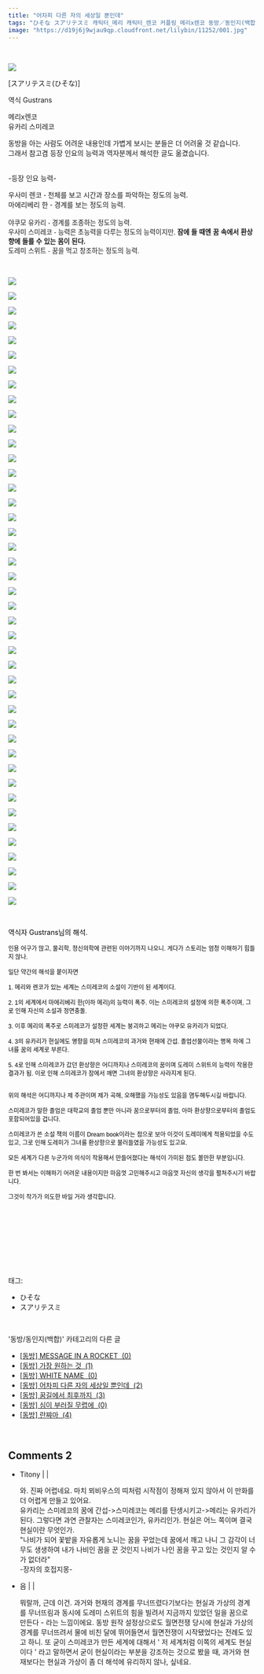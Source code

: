 ```yaml
---
title: "어차피 다른 자의 세상일 뿐인데"
tags: "ひそな スアリテスミ 캐릭터_메리 캐릭터_렌코 커플링_메리x렌코 동방／동인지(백합)"
image: "https://d19j6j9wjau9qp.cloudfront.net/lilybin/11252/001.jpg"
---
```

<div class="article">
<div class="area_view">
<div style="text-align: left;"><br/><p style="text-align: left;"><span class="imageblock" style="display: inline-block; width: 100%; height: auto; max-width: 100%;"><span data-lightbox="lightbox" data-url="https://t1.daumcdn.net/cfile/tistory/21459F335946A79B25?original"><img src="{{ site.imgserver8 }}/lilybin/11252/001.jpg"/></span></span></p><p style="text-align: left;">[スアリテスミ(ひそな)]</p><p style="text-align: left;">역식 Gustrans</p><p style="text-align: left;">메리x렌코<br/>유카리 스미레코</p><p style="text-align: left;">동방을 아는 사람도 어려운 내용인데 가볍게 보시는 분들은 더 어려울 것 같습니다. <br/>그래서 참고겸 등장 인요의 능력과 역자분께서 해석한 글도 옮겼습니다. <br/><br/></p><p style="text-align: left;">-등장 인요 능력-</p><p style="text-align: left;"><span style='font-family: "맑은 고딕", sans-serif;'>우사미 렌코 - </span>천체를 보고 시간과 장소를 파악하는 정도의 능력.<br/><span style='font-family: "맑은 고딕", sans-serif;'>마에리베리 한 - </span>경계를 보는 정도의 능력.<br/><br/><span style='font-family: "맑은 고딕", sans-serif; font-size: 10pt;'>야쿠모 유카리 - </span><span style='font-family: "맑은 고딕", sans-serif; font-size: 10pt;'>경계를 조종하는 정도의 능력.</span><br/><span style='font-family: "맑은 고딕", sans-serif; font-size: 10pt;'>우사미 스미레코 - 능력은 초능력을 다루는 정도의 능력이지만, </span><b><span style='font-family: "맑은 고딕", sans-serif; font-size: 10pt;'>잠에 들 때엔 꿈 속에서 환상향에 들를 수 있는 몸이 된다.</span></b><br/><span style='font-family: "맑은 고딕", sans-serif; font-size: 10pt;'>도레미 스위트 - </span><span style='font-family: "맑은 고딕", sans-serif; font-size: 10pt; text-align: justify;'>꿈을 먹고 창조하는 정도의 능력.</span><br/></p><p style="text-align: left;"><br/></p><p style="text-align: left;"><span class="imageblock" style="display: inline-block; width: 100%; color: rgb(0, 0, 0); height: auto; max-width: 100%;"><img src="{{ site.imgserver8 }}/lilybin/11252/002.jpg"/></span></p><div><p style="color: rgb(0, 0, 0);"><span class="imageblock" style="display: inline-block; width: 100%; height: auto; max-width: 100%;"><span data-lightbox="lightbox" data-url="https://t1.daumcdn.net/cfile/tistory/2235D3505946A7A12B?original"><img src="{{ site.imgserver8 }}/lilybin/11252/003.jpg"/></span></span></p><p style="color: rgb(0, 0, 0);"><span class="imageblock" style="display: inline-block; width: 100%; height: auto; max-width: 100%;"><span data-lightbox="lightbox" data-url="https://t1.daumcdn.net/cfile/tistory/2716604C5946A7A221?original"><img src="{{ site.imgserver8 }}/lilybin/11252/004.jpg"/></span></span></p><p style="color: rgb(0, 0, 0);"><span class="imageblock" style="display: inline-block; width: 100%; height: auto; max-width: 100%;"><span data-lightbox="lightbox" data-url="https://t1.daumcdn.net/cfile/tistory/260211445946A7A403?original"><img src="{{ site.imgserver8 }}/lilybin/11252/005.jpg"/></span></span></p><p style="color: rgb(0, 0, 0);"><span class="imageblock" style="display: inline-block; width: 100%; height: auto; max-width: 100%;"><span data-lightbox="lightbox" data-url="https://t1.daumcdn.net/cfile/tistory/222AF43F5946A7A726?original"><img src="{{ site.imgserver8 }}/lilybin/11252/006.jpg"/></span></span></p><p style="color: rgb(0, 0, 0);"><span class="imageblock" style="display: inline-block; width: 100%; height: auto; max-width: 100%;"><span data-lightbox="lightbox" data-url="https://t1.daumcdn.net/cfile/tistory/223EE74B5946A7AA1E?original"><img src="{{ site.imgserver8 }}/lilybin/11252/007.jpg"/></span></span></p><p style="color: rgb(0, 0, 0);"><span class="imageblock" style="display: inline-block; width: 100%; height: auto; max-width: 100%;"><span data-lightbox="lightbox" data-url="https://t1.daumcdn.net/cfile/tistory/266E46355946A7AC0B?original"><img src="{{ site.imgserver8 }}/lilybin/11252/008.jpg"/></span></span></p><p style="color: rgb(0, 0, 0);"><span class="imageblock" style="display: inline-block; width: 100%; height: auto; max-width: 100%;"><span data-lightbox="lightbox" data-url="https://t1.daumcdn.net/cfile/tistory/247165335946A7AF1B?original"><img src="{{ site.imgserver8 }}/lilybin/11252/009.jpg"/></span></span></p><p style="color: rgb(0, 0, 0);"><span class="imageblock" style="display: inline-block; width: 100%; height: auto; max-width: 100%;"><span data-lightbox="lightbox" data-url="https://t1.daumcdn.net/cfile/tistory/2467CC375946A7B112?original"><img src="{{ site.imgserver8 }}/lilybin/11252/010.jpg"/></span></span></p><p style="color: rgb(0, 0, 0);"><span class="imageblock" style="display: inline-block; width: 100%; height: auto; max-width: 100%;"><span data-lightbox="lightbox" data-url="https://t1.daumcdn.net/cfile/tistory/226C1C485946A7B409?original"><img src="{{ site.imgserver8 }}/lilybin/11252/011.jpg"/></span></span></p><p style="color: rgb(0, 0, 0);"><span class="imageblock" style="display: inline-block; width: 100%; height: auto; max-width: 100%;"><span data-lightbox="lightbox" data-url="https://t1.daumcdn.net/cfile/tistory/214DF6465946A7B63C?original"><img src="{{ site.imgserver8 }}/lilybin/11252/012.jpg"/></span></span></p><p style="color: rgb(0, 0, 0);"><span class="imageblock" style="display: inline-block; width: 100%; height: auto; max-width: 100%;"><span data-lightbox="lightbox" data-url="https://t1.daumcdn.net/cfile/tistory/2460A84E5946A7B90E?original"><img src="{{ site.imgserver8 }}/lilybin/11252/013.jpg"/></span></span></p><p style="color: rgb(0, 0, 0);"><span class="imageblock" style="display: inline-block; width: 100%; height: auto; max-width: 100%;"><span data-lightbox="lightbox" data-url="https://t1.daumcdn.net/cfile/tistory/2411EC4C5946A7BC18?original"><img src="{{ site.imgserver8 }}/lilybin/11252/014.jpg"/></span></span></p><p style="color: rgb(0, 0, 0);"><span class="imageblock" style="display: inline-block; width: 100%; height: auto; max-width: 100%;"><span data-lightbox="lightbox" data-url="https://t1.daumcdn.net/cfile/tistory/2524C8445946A7BE29?original"><img src="{{ site.imgserver8 }}/lilybin/11252/015.jpg"/></span></span></p><p style="color: rgb(0, 0, 0);"><span class="imageblock" style="display: inline-block; width: 100%; height: auto; max-width: 100%;"><span data-lightbox="lightbox" data-url="https://t1.daumcdn.net/cfile/tistory/2122A44A5946A7C10E?original"><img src="{{ site.imgserver8 }}/lilybin/11252/016.jpg"/></span></span></p><p style="color: rgb(0, 0, 0);"><span class="imageblock" style="display: inline-block; width: 100%; height: auto; max-width: 100%;"><span data-lightbox="lightbox" data-url="https://t1.daumcdn.net/cfile/tistory/240D3A4D5946A7C42F?original"><img src="{{ site.imgserver8 }}/lilybin/11252/017.jpg"/></span></span></p><p style="color: rgb(0, 0, 0);"><span class="imageblock" style="display: inline-block; width: 100%; height: auto; max-width: 100%;"><span data-lightbox="lightbox" data-url="https://t1.daumcdn.net/cfile/tistory/276E343D5946A7C703?original"><img src="{{ site.imgserver8 }}/lilybin/11252/018.jpg"/></span></span></p><p style="color: rgb(0, 0, 0);"><span class="imageblock" style="display: inline-block; width: 100%; height: auto; max-width: 100%;"><span data-lightbox="lightbox" data-url="https://t1.daumcdn.net/cfile/tistory/256AEC495946A7CB1C?original"><img src="{{ site.imgserver8 }}/lilybin/11252/019.jpg"/></span></span></p><p style="color: rgb(0, 0, 0);"><span class="imageblock" style="display: inline-block; width: 100%; height: auto; max-width: 100%;"><img src="{{ site.imgserver8 }}/lilybin/11252/020.jpg"/></span></p><p style="color: rgb(0, 0, 0);"><span class="imageblock" style="display: inline-block; width: 100%; height: auto; max-width: 100%;"><img src="{{ site.imgserver8 }}/lilybin/11252/021.jpg"/></span></p><p style="color: rgb(0, 0, 0);"><span class="imageblock" style="display: inline-block; width: 100%; height: auto; max-width: 100%;"><img src="{{ site.imgserver8 }}/lilybin/11252/022.jpg"/></span></p><p style="color: rgb(0, 0, 0);"><span class="imageblock" style="display: inline-block; width: 100%; height: auto; max-width: 100%;"><img src="{{ site.imgserver8 }}/lilybin/11252/023.jpg"/></span></p><p style="color: rgb(0, 0, 0);"><span class="imageblock" style="display: inline-block; width: 100%; height: auto; max-width: 100%;"><img src="{{ site.imgserver8 }}/lilybin/11252/024.jpg"/></span></p><p style="color: rgb(0, 0, 0);"><span class="imageblock" style="display: inline-block; width: 100%; height: auto; max-width: 100%;"><img src="{{ site.imgserver8 }}/lilybin/11252/025.jpg"/></span></p><p style="color: rgb(0, 0, 0);"><span class="imageblock" style="display: inline-block; width: 100%; height: auto; max-width: 100%;"><img src="{{ site.imgserver8 }}/lilybin/11252/026.jpg"/></span></p><p style="color: rgb(0, 0, 0);"><span class="imageblock" style="display: inline-block; width: 100%; height: auto; max-width: 100%;"><img src="{{ site.imgserver8 }}/lilybin/11252/027.jpg"/></span></p><p style="color: rgb(0, 0, 0);"><span class="imageblock" style="display: inline-block; width: 100%; height: auto; max-width: 100%;"><img src="{{ site.imgserver8 }}/lilybin/11252/028.jpg"/></span></p><p style="color: rgb(0, 0, 0);"><span class="imageblock" style="display: inline-block; width: 100%; height: auto; max-width: 100%;"><img src="{{ site.imgserver8 }}/lilybin/11252/029.jpg"/></span></p><p style="color: rgb(0, 0, 0);"><span class="imageblock" style="display: inline-block; width: 100%; height: auto; max-width: 100%;"><img src="{{ site.imgserver8 }}/lilybin/11252/030.jpg"/></span></p><p style="color: rgb(0, 0, 0);"><span class="imageblock" style="display: inline-block; width: 100%; height: auto; max-width: 100%;"><img src="{{ site.imgserver8 }}/lilybin/11252/031.jpg"/></span></p><p style="color: rgb(0, 0, 0);"><span class="imageblock" style="display: inline-block; width: 100%; height: auto; max-width: 100%;"><img src="{{ site.imgserver8 }}/lilybin/11252/032.jpg"/></span></p><p style="color: rgb(0, 0, 0);"><span class="imageblock" style="display: inline-block; width: 100%; height: auto; max-width: 100%;"><img src="{{ site.imgserver8 }}/lilybin/11252/033.jpg"/></span></p><p style="color: rgb(0, 0, 0);"><span class="imageblock" style="display: inline-block; width: 100%; height: auto; max-width: 100%;"><img src="{{ site.imgserver8 }}/lilybin/11252/034.jpg"/></span></p><p style="color: rgb(0, 0, 0);"><span class="imageblock" style="display: inline-block; width: 100%; height: auto; max-width: 100%;"><img src="{{ site.imgserver8 }}/lilybin/11252/035.jpg"/></span></p><p style="color: rgb(0, 0, 0);"><span class="imageblock" style="display: inline-block; width: 100%; height: auto; max-width: 100%;"><img src="{{ site.imgserver8 }}/lilybin/11252/036.jpg"/></span></p><p style="color: rgb(0, 0, 0);"><span class="imageblock" style="display: inline-block; width: 100%; height: auto; max-width: 100%;"><img src="{{ site.imgserver8 }}/lilybin/11252/037.jpg"/></span></p><p style="color: rgb(0, 0, 0);"><span class="imageblock" style="display: inline-block; width: 100%; height: auto; max-width: 100%;"><img src="{{ site.imgserver8 }}/lilybin/11252/038.jpg"/></span></p><p style="color: rgb(0, 0, 0);"><span class="imageblock" style="display: inline-block; width: 100%; height: auto; max-width: 100%;"><img src="{{ site.imgserver8 }}/lilybin/11252/039.jpg"/></span></p><p style="color: rgb(0, 0, 0);"><span class="imageblock" style="display: inline-block; width: 100%; height: auto; max-width: 100%;"><img src="{{ site.imgserver8 }}/lilybin/11252/040.jpg"/></span></p><p style="color: rgb(0, 0, 0);"><span class="imageblock" style="display: inline-block; width: 100%; height: auto; max-width: 100%;"><img src="{{ site.imgserver8 }}/lilybin/11252/041.jpg"/></span></p><p style="color: rgb(0, 0, 0);"><span class="imageblock" style="display: inline-block; width: 100%; height: auto; max-width: 100%;"><img src="{{ site.imgserver8 }}/lilybin/11252/042.jpg"/></span></p><p style="color: rgb(0, 0, 0);"><span class="imageblock" style="display: inline-block; width: 100%; height: auto; max-width: 100%;"><img src="{{ site.imgserver8 }}/lilybin/11252/043.jpg"/></span></p><p style="color: rgb(0, 0, 0);"><span class="imageblock" style="display: inline-block; width: 100%; height: auto; max-width: 100%;"><img src="{{ site.imgserver8 }}/lilybin/11252/044.jpg"/></span></p><p style="color: rgb(0, 0, 0);"><br/></p><p><font color="#000000"><span style="color: rgb(0, 0, 0);">역식자 Gustrans님의 해석.</span></font></p><div style="color: rgb(102, 102, 102); font-family: 돋움, dotum, Helvetica, sans-serif; font-size: 12px; list-style: none; margin: 0px; padding: 0px;"><span style="color: rgb(0, 0, 0);">인용 어구가 많고, 물리학, 정신의학에 관련된 이야기까지 나오니. </span><span style="color: rgb(0, 0, 0);">게다가 스토리는 엄청 이해하기 힘들지 않나.</span></div><div style="color: rgb(102, 102, 102); font-family: 돋움, dotum, Helvetica, sans-serif; font-size: 12px; list-style: none; margin: 0px; padding: 0px;"><br/></div><div style="color: rgb(102, 102, 102); font-family: 돋움, dotum, Helvetica, sans-serif; font-size: 12px; list-style: none; margin: 0px; padding: 0px;"><span style="color: rgb(0, 0, 0);">일단 약간의 해석을 붙이자면</span></div><div style="color: rgb(102, 102, 102); font-family: 돋움, dotum, Helvetica, sans-serif; font-size: 12px; list-style: none; margin: 0px; padding: 0px;"><br/></div><div style="color: rgb(102, 102, 102); font-family: 돋움, dotum, Helvetica, sans-serif; font-size: 12px; list-style: none; margin: 0px; padding: 0px;"><span style="color: rgb(0, 0, 0);">1. 메리와 렌코가 있는 세계는 스미레코의 소설이 기반이 된 세계이다.</span></div><div style="color: rgb(102, 102, 102); font-family: 돋움, dotum, Helvetica, sans-serif; font-size: 12px; list-style: none; margin: 0px; padding: 0px;"><br/></div><div style="color: rgb(102, 102, 102); font-family: 돋움, dotum, Helvetica, sans-serif; font-size: 12px; list-style: none; margin: 0px; padding: 0px;"><span style="color: rgb(0, 0, 0);">2. 1의 세계에서 마에리베리 한(이하 메리)의 능력이 폭주. 이는 스미레코의 설정에 의한 폭주이며, 그로 인해 자신의 소설과 정면충돌.</span></div><div style="color: rgb(102, 102, 102); font-family: 돋움, dotum, Helvetica, sans-serif; font-size: 12px; list-style: none; margin: 0px; padding: 0px;"><br/></div><div style="color: rgb(102, 102, 102); font-family: 돋움, dotum, Helvetica, sans-serif; font-size: 12px; list-style: none; margin: 0px; padding: 0px;"><span style="color: rgb(0, 0, 0);">3. 이후 메리의 폭주로 스미레코가 설정한 세계는 붕괴하고 메리는 야쿠모 유카리가 되었다.</span></div><div style="color: rgb(102, 102, 102); font-family: 돋움, dotum, Helvetica, sans-serif; font-size: 12px; list-style: none; margin: 0px; padding: 0px;"><br/></div><div style="color: rgb(102, 102, 102); font-family: 돋움, dotum, Helvetica, sans-serif; font-size: 12px; list-style: none; margin: 0px; padding: 0px;"><span style="color: rgb(0, 0, 0);">4. 3의 유카리가 현실에도 영향을 미쳐 스미레코의 과거와 현재에 간섭. 졸업선물이라는 명목 하에 그녀를 꿈의 세계로 부른다.</span></div><div style="color: rgb(102, 102, 102); font-family: 돋움, dotum, Helvetica, sans-serif; font-size: 12px; list-style: none; margin: 0px; padding: 0px;"><br/></div><div style="color: rgb(102, 102, 102); font-family: 돋움, dotum, Helvetica, sans-serif; font-size: 12px; list-style: none; margin: 0px; padding: 0px;"><span style="color: rgb(0, 0, 0);">5. 4로 인해 스미레코가 갔던 환상향은 어디까지나 스미레코의 꿈이며 도레미 스위트의 능력이 작용한 결과가 됨. 이로 인해 스미레코가 잠에서 깨면 그녀의 환상향은 사라지게 된다.</span></div><div style="color: rgb(102, 102, 102); font-family: 돋움, dotum, Helvetica, sans-serif; font-size: 12px; list-style: none; margin: 0px; padding: 0px;"><br/></div><div style="color: rgb(102, 102, 102); font-family: 돋움, dotum, Helvetica, sans-serif; font-size: 12px; list-style: none; margin: 0px; padding: 0px;"><br/></div><div style="color: rgb(102, 102, 102); font-family: 돋움, dotum, Helvetica, sans-serif; font-size: 12px; list-style: none; margin: 0px; padding: 0px;"><span style="color: rgb(0, 0, 0);">위의 해석은 어디까지나 제 주관이며 제가 곡해, 오해했을 가능성도 있음을 염두해두시길 바랍니다.</span></div><div style="color: rgb(102, 102, 102); font-family: 돋움, dotum, Helvetica, sans-serif; font-size: 12px; list-style: none; margin: 0px; padding: 0px;"><br/></div><div style="color: rgb(102, 102, 102); font-family: 돋움, dotum, Helvetica, sans-serif; font-size: 12px; list-style: none; margin: 0px; padding: 0px;"><span style="color: rgb(0, 0, 0);">스미레코가 말한 졸업은 대학교의 졸업 뿐만 아니라 꿈으로부터의 졸업, 아마 환상향으로부터의 졸업도 포함되어있을 겁니다.</span></div><div style="color: rgb(102, 102, 102); font-family: 돋움, dotum, Helvetica, sans-serif; font-size: 12px; list-style: none; margin: 0px; padding: 0px;"><br/></div><div style="color: rgb(102, 102, 102); font-family: 돋움, dotum, Helvetica, sans-serif; font-size: 12px; list-style: none; margin: 0px; padding: 0px;"><span style="color: rgb(0, 0, 0);">스미레코가 쓴 소설 책의 이름이 Dream book이라는 점으로 보아 이것이 도레미에게 적용되었을 수도 있고, 그로 인해 도레미가 그녀를 환상향으로 불러들였을 가능성도 있고요.</span></div><div style="color: rgb(102, 102, 102); font-family: 돋움, dotum, Helvetica, sans-serif; font-size: 12px; list-style: none; margin: 0px; padding: 0px;"><br/></div><div style="color: rgb(102, 102, 102); font-family: 돋움, dotum, Helvetica, sans-serif; font-size: 12px; list-style: none; margin: 0px; padding: 0px;"><span style="color: rgb(0, 0, 0);">모든 세계가 다른 누군가의 의식이 작용해서 만들어졌다는 해석이 가미된 점도 볼만한 부분입니다.</span></div><div style="color: rgb(102, 102, 102); font-family: 돋움, dotum, Helvetica, sans-serif; font-size: 12px; list-style: none; margin: 0px; padding: 0px;"><br/></div><div style="color: rgb(102, 102, 102); font-family: 돋움, dotum, Helvetica, sans-serif; font-size: 12px; list-style: none; margin: 0px; padding: 0px;"><span style="color: rgb(0, 0, 0);">한 번 봐서는 이해하기 어려운 내용이지만 마음껏 고민해주시고 마음껏 자신의 생각을 펼쳐주시기 바랍니다.</span></div><div style="color: rgb(102, 102, 102); font-family: 돋움, dotum, Helvetica, sans-serif; font-size: 12px; list-style: none; margin: 0px; padding: 0px;"><br/></div><div style="color: rgb(102, 102, 102); font-family: 돋움, dotum, Helvetica, sans-serif; font-size: 12px; list-style: none; margin: 0px; padding: 0px;"><span style="color: rgb(0, 0, 0);">그것이 작가가 의도한 바일 거라 생각합니다.</span></div><div style="font-family: 돋움, dotum, Helvetica, sans-serif; font-size: 12px; list-style: none; margin: 0px; padding: 0px;"><font color="#000000"><br/></font></div><div style="font-family: 돋움, dotum, Helvetica, sans-serif; font-size: 12px; list-style: none; margin: 0px; padding: 0px;"><font color="#000000"><br/></font><div class="autosourcing-stub" style="color: rgb(102, 102, 102); font-family: inherit; font-size: inherit; list-style: none; margin: 0px; padding: 0px; position: absolute; opacity: 0;"><p style="list-style: none; margin: 20px 0px 30px; padding: 0px; font-family: dotum;"><strong style="padding: 0px 7px 0px 0px;">[출처]</strong> <a href="http://cafe.naver.com/touhouheadquarters/54815" target="_blank">어차피 다른 자의 세상일 뿐인데 [スアリテスミ(ひそな)] (동방프로젝트 사령부[T.H.Q](우리들이 만들어가는 환상향))</a> <span style="padding: 0px 7px 0px 5px;">|</span><strong style="padding: 0px 7px 0px 0px;">작성자</strong> <a href="http://cafe.naver.com/touhouheadquarters.cafe?iframe_url=/CafeMemberNetworkView.nhn%3Fm=view%26memberid=drangonred" target="_blank">Gustrans</a></p></div></div><div style="color: rgb(0, 0, 0);"><br/></div></div><p style="text-align: left;"><br/></p></div><p><br/></p>
</div></div><br/>
<div class="tagTrail">
<p>태그: </p>
<ul>
<li>ひそな</li>
<li>スアリテスミ</li>
</ul>
</div><br/>
<div class="another">
<p>'동방/동인지(백합)' 카테고리의 다른 글</p>
<ul>
<li><a href="/lilybin_11486">
[동방] MESSAGE IN A ROCKET  (0)
</a></li>
<li><a href="/lilybin_11493">
[동방] 가장 원하는 것  (1)
</a></li>
<li><a href="/lilybin_11297">
[동방] WHITE NAME  (0)
</a></li>
<li><a href="/lilybin_11252">
[동방] 어차피 다른 자의 세상일 뿐인데  (2)
</a></li>
<li><a href="/lilybin_11250">
[동방] 꿈길에서 최후까지  (3)
</a></li>
<li><a href="/lilybin_11261">
[동방] 심이 부러질 무렵에  (0)
</a></li>
<li><a href="/lilybin_11260">
[동방] 란쨔마  (4)
</a></li>
</ul>
</div><br/>
<div class="comment">
<h2 class="bold">Comments <span id="commentCount11252">2</span></h2>
<div style="clear:both;">
<div id="entry11252Comment" style="display:block">
<ul class="list_reply">
<li class="rp_general" id="comment13628554">
<div class="post-comment">
<div>
<span>
<i class="fa fa-user"></i>Titony |
                                |
                               
</span>
<p>와. 진짜 어렵네요. 마치 뫼비우스의 띠처럼 시작점이 정해져 있지 않아서 이 만화를 더 어렵게 만들고 있어요.<br/>
유카리는 스미레코의 꿈에 간섭-&gt;스미레코는 메리를 탄생시키고-&gt;메리는 유카리가 된다. 그렇다면 과연 관찰자는 스미레코인가, 유카리인가. 현실은 어느 쪽이며 결국 현실이란 무엇인가.<br/>
"나비가 되어 꽃밭을 자유롭게 노니는 꿈을 꾸었는데 꿈에서 깨고 나니 그 감각이 너무도 생생하여 내가 나비인 꿈을 꾼 것인지 나비가 나인 꿈을 꾸고 있는 것인지 알 수가 없더라"<br/>
-장자의 호접지몽-</p>

</div>
</div>
</li>
<li class="rp_general" id="comment13651776">
<div class="post-comment">
<div>
<span>
<i class="fa fa-user"></i>음 |
                                |
                               
</span>
<p>뭐랄까, 근데 이건. 과거와 현재의 경계를 무너뜨렸다기보다는 현실과 가상의 경계를 무너뜨림과 동시에 도레미 스위트의 힘을 빌려서 지금까지 있었던 일을 꿈으로 만든다 - 라는 느낌이에요. 동방 원작 설정상으로도 월면전쟁 당시에 현실과 가상의 경계를 무너뜨려서 물에 비친 달에 뛰어들면서 월면전쟁이 시작됐었다는 전례도 있고 하니. 또 굳이 스미레코가 만든 세계에 대해서 ' 저 세계처럼 이쪽의 세계도 현실이다 ' 라고 말하면서 굳이 현실이라는 부분을 강조하는 것으로 봤을 때, 과거와 현재보다는 현실과 가상이 좀 더 해석에 유리하지 않나, 싶네요.</p>

</div>
</div>
</li>
</ul>
</div>
</div>
</div><br/>
<br/>
<p id="refer"></p>
<br/>

